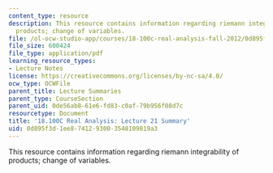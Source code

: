 ```yaml
---
content_type: resource
description: This resource contains information regarding riemann integrability of
  products; change of variables.
file: /ol-ocw-studio-app/courses/18-100c-real-analysis-fall-2012/0d895f3d1ee8741293003548109819a3_MIT18_100CF12_l21sum.pdf
file_size: 600424
file_type: application/pdf
learning_resource_types:
- Lecture Notes
license: https://creativecommons.org/licenses/by-nc-sa/4.0/
ocw_type: OCWFile
parent_title: Lecture Summaries
parent_type: CourseSection
parent_uid: 0de56ab8-61e6-fd83-c0af-79b956f08d7c
resourcetype: Document
title: '18.100C Real Analysis: Lecture 21 Summary'
uid: 0d895f3d-1ee8-7412-9300-3548109819a3
---
```

This resource contains information regarding riemann integrability of products; change of variables.